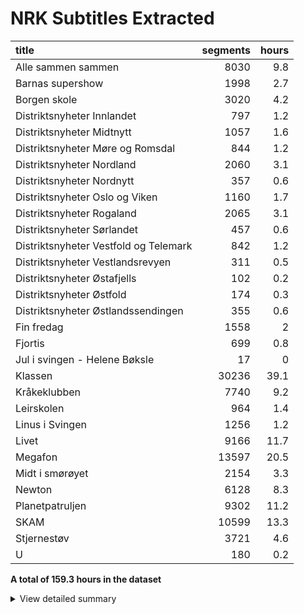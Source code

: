 # NRK Subtitles Extracted
| title                                 |   segments |   hours |
|:--------------------------------------|-----------:|--------:|
| Alle sammen sammen                    |       8030 |     9.8 |
| Barnas supershow                      |       1998 |     2.7 |
| Borgen skole                          |       3020 |     4.2 |
| Distriktsnyheter Innlandet            |        797 |     1.2 |
| Distriktsnyheter Midtnytt             |       1057 |     1.6 |
| Distriktsnyheter Møre og Romsdal      |        844 |     1.2 |
| Distriktsnyheter Nordland             |       2060 |     3.1 |
| Distriktsnyheter Nordnytt             |        357 |     0.6 |
| Distriktsnyheter Oslo og Viken        |       1160 |     1.7 |
| Distriktsnyheter Rogaland             |       2065 |     3.1 |
| Distriktsnyheter Sørlandet            |        457 |     0.6 |
| Distriktsnyheter Vestfold og Telemark |        842 |     1.2 |
| Distriktsnyheter Vestlandsrevyen      |        311 |     0.5 |
| Distriktsnyheter Østafjells           |        102 |     0.2 |
| Distriktsnyheter Østfold              |        174 |     0.3 |
| Distriktsnyheter Østlandssendingen    |        355 |     0.6 |
| Fin fredag                            |       1558 |     2   |
| Fjortis                               |        699 |     0.8 |
| Jul i svingen - Helene Bøksle         |         17 |     0   |
| Klassen                               |      30236 |    39.1 |
| Kråkeklubben                          |       7740 |     9.2 |
| Leirskolen                            |        964 |     1.4 |
| Linus i Svingen                       |       1256 |     1.2 |
| Livet                                 |       9166 |    11.7 |
| Megafon                               |      13597 |    20.5 |
| Midt i smørøyet                       |       2154 |     3.3 |
| Newton                                |       6128 |     8.3 |
| Planetpatruljen                       |       9302 |    11.2 |
| SKAM                                  |      10599 |    13.3 |
| Stjernestøv                           |       3721 |     4.6 |
| U                                     |        180 |     0.2 |


**A total of 159.3 hours in the dataset**<details><summary>View detailed summary</summary>
## Detailed View
| title                                 | program_id   | subtitle                                                 | category     |   segments |   hours |
|:--------------------------------------|:-------------|:---------------------------------------------------------|:-------------|-----------:|--------:|
| Alle sammen sammen                    | MSUB22000113 | 1. episode                                               | barn         |        321 |     0.4 |
| Alle sammen sammen                    | MSUB22000114 | 1. episode                                               | barn         |        365 |     0.4 |
| Alle sammen sammen                    | MSUB22000115 | 1. episode                                               | barn         |        268 |     0.4 |
| Alle sammen sammen                    | MSUB22000213 | 2. episode                                               | barn         |        309 |     0.4 |
| Alle sammen sammen                    | MSUB22000214 | 2. episode                                               | barn         |        289 |     0.3 |
| Alle sammen sammen                    | MSUB22000215 | 2. episode                                               | barn         |        275 |     0.4 |
| Alle sammen sammen                    | MSUB22000313 | 3. episode                                               | barn         |        283 |     0.3 |
| Alle sammen sammen                    | MSUB22000314 | 3. episode                                               | barn         |        358 |     0.4 |
| Alle sammen sammen                    | MSUB22000315 | 3. episode                                               | barn         |        225 |     0.3 |
| Alle sammen sammen                    | MSUB22000413 | 4. episode                                               | barn         |        323 |     0.4 |
| Alle sammen sammen                    | MSUB22000414 | 4. episode                                               | barn         |        332 |     0.4 |
| Alle sammen sammen                    | MSUB22000415 | 4. episode                                               | barn         |        259 |     0.4 |
| Alle sammen sammen                    | MSUB22000513 | 5. episode                                               | barn         |        307 |     0.4 |
| Alle sammen sammen                    | MSUB22000514 | 5. episode                                               | barn         |        345 |     0.4 |
| Alle sammen sammen                    | MSUB22000515 | 5. episode                                               | barn         |        217 |     0.3 |
| Alle sammen sammen                    | MSUB22000613 | 6. episode                                               | barn         |        285 |     0.4 |
| Alle sammen sammen                    | MSUB22000614 | 6. episode                                               | barn         |        336 |     0.4 |
| Alle sammen sammen                    | MSUB22000615 | 6. episode                                               | barn         |        301 |     0.4 |
| Alle sammen sammen                    | MSUB22000713 | 7. episode                                               | barn         |        283 |     0.3 |
| Alle sammen sammen                    | MSUB22000714 | 7. episode                                               | barn         |        348 |     0.4 |
| Alle sammen sammen                    | MSUB22000715 | 7. episode                                               | barn         |        177 |     0.2 |
| Alle sammen sammen                    | MSUB22000813 | 8. episode                                               | barn         |        328 |     0.4 |
| Alle sammen sammen                    | MSUB22000814 | 8. episode                                               | barn         |        362 |     0.4 |
| Alle sammen sammen                    | MSUB22000815 | 8. episode                                               | barn         |        266 |     0.4 |
| Alle sammen sammen                    | MSUB22000913 | 9. episode                                               | barn         |        308 |     0.4 |
| Alle sammen sammen                    | MSUB22000914 | 9. episode                                               | barn         |        333 |     0.4 |
| Alle sammen sammen                    | MSUB22000915 | 9. episode                                               | barn         |        227 |     0.3 |
| Barnas supershow                      | MSUS01004710 | 1. episode                                               | barn         |        154 |     0.2 |
| Barnas supershow                      | MSUS01004810 | 2. episode                                               | barn         |        237 |     0.3 |
| Barnas supershow                      | MSUS01005010 | 4. episode                                               | barn         |        218 |     0.3 |
| Barnas supershow                      | MSUS01005110 | 5. episode                                               | barn         |        184 |     0.3 |
| Barnas supershow                      | MSUS01005210 | 6. episode                                               | barn         |        247 |     0.3 |
| Barnas supershow                      | MSUS01005310 | 7. episode                                               | barn         |        201 |     0.3 |
| Barnas supershow                      | MSUS01005510 | 9. episode                                               | barn         |        216 |     0.3 |
| Barnas supershow                      | MSUS01005610 | 10. episode                                              | barn         |        235 |     0.3 |
| Barnas supershow                      | MSUS01100210 | 20. Barnas supershow- musikkvideo "Is til middag"        | barn         |         40 |     0   |
| Barnas supershow                      | MSUS01100310 | 25. Barnas supershow - musikkvideo "Storebror"           | barn         |         22 |     0   |
| Barnas supershow                      | MSUS01100910 | 21. Barnas supershow - musikkvideo "Slipp fisen fri"     | barn         |         16 |     0   |
| Barnas supershow                      | MSUS01101010 | 23. Barnas supershow - musikkvideo "Medaljer av snop"    | barn         |         28 |     0   |
| Barnas supershow                      | MSUS01104210 | 3. Barnas supershow - musikkvideo "Tissetrengt"          | barn         |         31 |     0   |
| Barnas supershow                      | MSUS01104810 | 17. Barnas supershow - musikkvideo "Oops! Åh! Sen igjen" | barn         |         51 |     0.1 |
| Barnas supershow                      | OBUS05500207 | 4. Barnas superjul- Musikkvideo- "Gavejaktnatt"          | barn         |         24 |     0   |
| Barnas supershow                      | OBUS05500607 | 8. Barnas superjul- Musikkvideo- "Den lure nissen"       | barn         |         15 |     0   |
| Barnas supershow                      | OBUS05501107 | 10. Barnas superjul- Musikkvideo- "Gamledagerjula"       | barn         |         32 |     0   |
| Barnas supershow                      | OBUS05501707 | 16. Barnas superjul- Musikkvideo- "Søndag på ski"        | barn         |         47 |     0   |
| Borgen skole                          | FBUA03002089 | 1. Borgen skole - klasse 7B og 4A                        | barn         |        237 |     0.3 |
| Borgen skole                          | FBUA03002189 | 2. Borgen skole - klasse 7B og 4A                        | barn         |        215 |     0.3 |
| Borgen skole                          | FBUA03002289 | 3. Borgen skole - klasse 7B og 4A                        | barn         |        218 |     0.3 |
| Borgen skole                          | FBUA03002389 | 4. Borgen skole - klasse 7B og 4A                        | barn         |        230 |     0.3 |
| Borgen skole                          | FBUA03002489 | 5. Borgen skole - klasse 7B og 4A                        | barn         |        221 |     0.3 |
| Borgen skole                          | FBUA03002589 | 6. Borgen skole - klasse 7B og 4A                        | barn         |        185 |     0.3 |
| Borgen skole                          | FBUA03002689 | 7. Borgen skole - klasse 7B og 4A                        | barn         |        192 |     0.3 |
| Borgen skole                          | FBUA03002789 | 8. Borgen skole - klasse 7B og 4A                        | barn         |        220 |     0.3 |
| Borgen skole                          | FBUA03002889 | 9. Borgen skole - klasse 7B og 4A                        | barn         |        219 |     0.3 |
| Borgen skole                          | FBUA03002989 | 10. Borgen skole - klasse 7B og 4A                       | barn         |        137 |     0.2 |
| Borgen skole                          | FBUA03010090 | 1. Borgen skole - klasse 8B og 5A                        | barn         |        120 |     0.2 |
| Borgen skole                          | FBUA03020090 | 2. Borgen skole - klasse 8B og 5A                        | barn         |        123 |     0.2 |
| Borgen skole                          | FBUA03030090 | 3. Borgen skole - klasse 8B og 5A                        | barn         |        120 |     0.2 |
| Borgen skole                          | FBUA03040090 | 4. Borgen skole - klasse 8B og 5A                        | barn         |         98 |     0.1 |
| Borgen skole                          | FBUA03050090 | 5. Borgen skole - klasse 8B og 5A                        | barn         |        101 |     0.1 |
| Borgen skole                          | FBUA03060090 | 6. Borgen skole - klasse 8B og 5A                        | barn         |        118 |     0.2 |
| Borgen skole                          | FBUA03070090 | 7. Borgen skole - klasse 8B og 5A                        | barn         |        136 |     0.2 |
| Borgen skole                          | FBUA03080090 | 8. Borgen skole - klasse 8B og 5A                        | barn         |        130 |     0.2 |
| Distriktsnyheter Innlandet            | DKIN98082322 | 23. august kl. 19.45                                     | nyheter      |        148 |     0.2 |
| Distriktsnyheter Innlandet            | DKIN98082422 | 24. august kl. 19.45                                     | nyheter      |        134 |     0.2 |
| Distriktsnyheter Innlandet            | DKIN98082522 | 25. august kl. 19.45                                     | nyheter      |        140 |     0.2 |
| Distriktsnyheter Innlandet            | DKIN98082622 | Fredag                                                   | nyheter      |         97 |     0.1 |
| Distriktsnyheter Innlandet            | DKIN98082922 | Mandag kl. 19.45                                         | nyheter      |        135 |     0.2 |
| Distriktsnyheter Innlandet            | DKIN98083022 | I går kl. 19.45                                          | nyheter      |        143 |     0.2 |
| Distriktsnyheter Midtnytt             | DKTL98081922 | 19. august                                               | nyheter      |        102 |     0.1 |
| Distriktsnyheter Midtnytt             | DKTL98082222 | 22. august kl. 19.45                                     | nyheter      |        146 |     0.2 |
| Distriktsnyheter Midtnytt             | DKTL98082322 | 23. august kl. 19.45                                     | nyheter      |        139 |     0.2 |
| Distriktsnyheter Midtnytt             | DKTL98082422 | 24. august kl. 19.45                                     | nyheter      |        131 |     0.2 |
| Distriktsnyheter Midtnytt             | DKTL98082522 | 25. august kl. 19.45                                     | nyheter      |        151 |     0.2 |
| Distriktsnyheter Midtnytt             | DKTL98082622 | Fredag                                                   | nyheter      |         89 |     0.1 |
| Distriktsnyheter Midtnytt             | DKTL98082922 | Mandag kl. 19.45                                         | nyheter      |        141 |     0.2 |
| Distriktsnyheter Midtnytt             | DKTL98083022 | I går kl. 19.45                                          | nyheter      |        158 |     0.2 |
| Distriktsnyheter Møre og Romsdal      | DKMR98082322 | 23. august kl. 19.45                                     | nyheter      |        155 |     0.2 |
| Distriktsnyheter Møre og Romsdal      | DKMR98082422 | 24. august kl. 19.45                                     | nyheter      |        131 |     0.2 |
| Distriktsnyheter Møre og Romsdal      | DKMR98082522 | 25. august kl. 19.45                                     | nyheter      |        153 |     0.2 |
| Distriktsnyheter Møre og Romsdal      | DKMR98082622 | Fredag                                                   | nyheter      |         96 |     0.1 |
| Distriktsnyheter Møre og Romsdal      | DKMR98082922 | Mandag kl. 19.45                                         | nyheter      |        160 |     0.2 |
| Distriktsnyheter Møre og Romsdal      | DKMR98083022 | I går kl. 19.45                                          | nyheter      |        149 |     0.2 |
| Distriktsnyheter Nordland             | DKNO98080922 | 9. august                                                | nyheter      |        130 |     0.2 |
| Distriktsnyheter Nordland             | DKNO98081022 | 10. august                                               | nyheter      |        146 |     0.2 |
| Distriktsnyheter Nordland             | DKNO98081122 | 11. august                                               | nyheter      |        159 |     0.2 |
| Distriktsnyheter Nordland             | DKNO98081222 | 12. august                                               | nyheter      |         76 |     0.1 |
| Distriktsnyheter Nordland             | DKNO98081522 | 15. august                                               | nyheter      |        134 |     0.2 |
| Distriktsnyheter Nordland             | DKNO98081622 | 16. august                                               | nyheter      |        139 |     0.2 |
| Distriktsnyheter Nordland             | DKNO98081722 | 17. august                                               | nyheter      |        154 |     0.2 |
| Distriktsnyheter Nordland             | DKNO98081822 | 18. august                                               | nyheter      |        146 |     0.2 |
| Distriktsnyheter Nordland             | DKNO98081922 | 19. august                                               | nyheter      |         87 |     0.1 |
| Distriktsnyheter Nordland             | DKNO98082222 | 22. august kl. 19.45                                     | nyheter      |        142 |     0.2 |
| Distriktsnyheter Nordland             | DKNO98082322 | 23. august kl. 19.45                                     | nyheter      |        128 |     0.2 |
| Distriktsnyheter Nordland             | DKNO98082422 | 24. august kl. 19.45                                     | nyheter      |        115 |     0.2 |
| Distriktsnyheter Nordland             | DKNO98082522 | 25. august kl. 19.45                                     | nyheter      |        141 |     0.2 |
| Distriktsnyheter Nordland             | DKNO98082622 | Fredag                                                   | nyheter      |         89 |     0.1 |
| Distriktsnyheter Nordland             | DKNO98082922 | Mandag kl. 19.45                                         | nyheter      |        159 |     0.2 |
| Distriktsnyheter Nordland             | DKNO98083022 | I går kl. 19.45                                          | nyheter      |        115 |     0.2 |
| Distriktsnyheter Nordnytt             | DKTR98082422 | 24. august kl. 19.45                                     | nyheter      |        131 |     0.2 |
| Distriktsnyheter Nordnytt             | DKTR98082622 | Fredag                                                   | nyheter      |         98 |     0.1 |
| Distriktsnyheter Nordnytt             | DKTR98082922 | Mandag kl. 19.45                                         | nyheter      |        128 |     0.2 |
| Distriktsnyheter Oslo og Viken        | DKOV98081722 | 17. august                                               | nyheter      |        144 |     0.2 |
| Distriktsnyheter Oslo og Viken        | DKOV98081922 | 19. august                                               | nyheter      |         82 |     0.1 |
| Distriktsnyheter Oslo og Viken        | DKOV98082222 | 22. august kl. 19.45                                     | nyheter      |        153 |     0.2 |
| Distriktsnyheter Oslo og Viken        | DKOV98082322 | 23. august kl. 19.45                                     | nyheter      |        138 |     0.2 |
| Distriktsnyheter Oslo og Viken        | DKOV98082422 | 24. august kl. 19.45                                     | nyheter      |        139 |     0.2 |
| Distriktsnyheter Oslo og Viken        | DKOV98082522 | 25. august kl. 19.45                                     | nyheter      |        144 |     0.2 |
| Distriktsnyheter Oslo og Viken        | DKOV98082622 | Fredag                                                   | nyheter      |         89 |     0.1 |
| Distriktsnyheter Oslo og Viken        | DKOV98082922 | Mandag kl. 19.45                                         | nyheter      |        128 |     0.2 |
| Distriktsnyheter Oslo og Viken        | DKOV98083022 | I går kl. 19.45                                          | nyheter      |        143 |     0.2 |
| Distriktsnyheter Rogaland             | DKRO98081022 | 10. august                                               | nyheter      |        138 |     0.2 |
| Distriktsnyheter Rogaland             | DKRO98081122 | 11. august                                               | nyheter      |        160 |     0.3 |
| Distriktsnyheter Rogaland             | DKRO98081222 | 12. august                                               | nyheter      |        101 |     0.1 |
| Distriktsnyheter Rogaland             | DKRO98081522 | 15. august                                               | nyheter      |        137 |     0.2 |
| Distriktsnyheter Rogaland             | DKRO98081622 | 16. august                                               | nyheter      |        156 |     0.2 |
| Distriktsnyheter Rogaland             | DKRO98081722 | 17. august                                               | nyheter      |        150 |     0.2 |
| Distriktsnyheter Rogaland             | DKRO98081822 | 18. august                                               | nyheter      |        145 |     0.2 |
| Distriktsnyheter Rogaland             | DKRO98081922 | 19. august                                               | nyheter      |         87 |     0.1 |
| Distriktsnyheter Rogaland             | DKRO98082222 | 22. august kl. 19.45                                     | nyheter      |        138 |     0.2 |
| Distriktsnyheter Rogaland             | DKRO98082322 | 23. august kl. 19.45                                     | nyheter      |        151 |     0.2 |
| Distriktsnyheter Rogaland             | DKRO98082422 | 24. august kl. 19.45                                     | nyheter      |        147 |     0.2 |
| Distriktsnyheter Rogaland             | DKRO98082522 | 25. august kl. 19.45                                     | nyheter      |        164 |     0.2 |
| Distriktsnyheter Rogaland             | DKRO98082622 | Fredag                                                   | nyheter      |        106 |     0.1 |
| Distriktsnyheter Rogaland             | DKRO98082922 | Mandag kl. 19.45                                         | nyheter      |        139 |     0.2 |
| Distriktsnyheter Rogaland             | DKRO98083022 | I går kl. 19.45                                          | nyheter      |        146 |     0.2 |
| Distriktsnyheter Sørlandet            | DKSL98082522 | 25. august kl. 19.45                                     | nyheter      |        161 |     0.2 |
| Distriktsnyheter Sørlandet            | DKSL98082922 | Mandag kl. 19.45                                         | nyheter      |        152 |     0.2 |
| Distriktsnyheter Sørlandet            | DKSL98083022 | I går kl. 19.45                                          | nyheter      |        144 |     0.2 |
| Distriktsnyheter Vestfold og Telemark | DKVT98082322 | 23. august kl. 19.45                                     | nyheter      |        158 |     0.2 |
| Distriktsnyheter Vestfold og Telemark | DKVT98082422 | 24. august kl. 19.45                                     | nyheter      |        136 |     0.2 |
| Distriktsnyheter Vestfold og Telemark | DKVT98082522 | 25. august kl. 19.45                                     | nyheter      |        133 |     0.2 |
| Distriktsnyheter Vestfold og Telemark | DKVT98082622 | Fredag                                                   | nyheter      |        103 |     0.1 |
| Distriktsnyheter Vestfold og Telemark | DKVT98082922 | Mandag kl. 19.45                                         | nyheter      |        161 |     0.2 |
| Distriktsnyheter Vestfold og Telemark | DKVT98083022 | I går kl. 19.45                                          | nyheter      |        151 |     0.2 |
| Distriktsnyheter Vestlandsrevyen      | DKHO98082922 | Mandag kl. 19.45                                         | nyheter      |        148 |     0.2 |
| Distriktsnyheter Vestlandsrevyen      | DKHO98083022 | I går kl. 19.45                                          | nyheter      |        163 |     0.2 |
| Distriktsnyheter Østafjells           | DKTE99122019 | 20. desember 2019                                        | nyheter      |        102 |     0.2 |
| Distriktsnyheter Østfold              | DKOS99121919 | 19. desember 2019 kl. 18.50                              | nyheter      |         82 |     0.1 |
| Distriktsnyheter Østfold              | DKOS99122019 | 20. desember 2019                                        | nyheter      |         92 |     0.1 |
| Distriktsnyheter Østlandssendingen    | DKOA99121619 | 16. desember 2019 kl. 18.50                              | nyheter      |         87 |     0.1 |
| Distriktsnyheter Østlandssendingen    | DKOA99121819 | 18. desember 2019 kl. 18.50                              | nyheter      |         94 |     0.1 |
| Distriktsnyheter Østlandssendingen    | DKOA99121919 | 19. desember 2019 kl. 18.50                              | nyheter      |         85 |     0.1 |
| Distriktsnyheter Østlandssendingen    | DKOA99122019 | 20. desember 2019                                        | nyheter      |         89 |     0.1 |
| Fin fredag                            | MSUB20000613 | 12. april 2013                                           | barn         |          3 |     0   |
| Fin fredag                            | MSUB20000713 | 19. april 2013                                           | barn         |        351 |     0.4 |
| Fin fredag                            | MSUB20000813 | 26. april 2013                                           | barn         |        320 |     0.4 |
| Fin fredag                            | MSUB20000913 | 3. mai 2013                                              | barn         |        280 |     0.4 |
| Fin fredag                            | MSUB20001013 | 10. mai 2013                                             | barn         |          1 |     0   |
| Fin fredag                            | MSUB20001113 | 6. september 2013                                        | barn         |        300 |     0.4 |
| Fin fredag                            | MSUB20001213 | 13. september 2013                                       | barn         |        303 |     0.4 |
| Fjortis                               | FBUB04000100 | 1. Pikenes Mons                                          | drama-serier |        157 |     0.2 |
| Fjortis                               | FBUB04000200 | 2. Blind date                                            | drama-serier |        138 |     0.1 |
| Fjortis                               | FBUB04000300 | 3. Siste dans                                            | drama-serier |        146 |     0.2 |
| Fjortis                               | FBUB04000500 | 5. Copenhagen                                            | drama-serier |        109 |     0.1 |
| Fjortis                               | FBUB04000600 | 6. Tango jalousie                                        | drama-serier |        149 |     0.2 |
| Jul i svingen - Helene Bøksle         | MKTV13100320 |                                                          | kultur       |         17 |     0   |
| Klassen                               | MSUE10005020 | 19. Julefesten                                           | barn         |        141 |     0.2 |
| Klassen                               | MSUE10006120 | 64. Klassen leirskolen: Velkommen                        | barn         |         96 |     0.1 |
| Klassen                               | MSUE10006220 | 65. Klassen leirskolen: Rebus                            | barn         |        136 |     0.2 |
| Klassen                               | MSUE10006320 | 66. Klassen leirskolen: Spøkelseshistorier               | barn         |        100 |     0.1 |
| Klassen                               | MSUE10006420 | 67. Klassen leirskolen: Baren                            | barn         |        112 |     0.1 |
| Klassen                               | MSUE10006520 | 68. Klassen leirskolen: Kjærlighetstreet                 | barn         |        122 |     0.2 |
| Klassen                               | MSUE10006620 | 69. Klassen leirskolen: Pranks                           | barn         |        106 |     0.1 |
| Klassen                               | MSUE10006720 | 70. Klassen leirskolen: Kysset                           | barn         |        132 |     0.2 |
| Klassen                               | MSUE10006820 | 71. Klassen leirskolen: Pappa                            | barn         |        125 |     0.2 |
| Klassen                               | MSUE10006920 | 72. Klassen leirskolen: Tivoli                           | barn         |        143 |     0.2 |
| Klassen                               | MSUE10007020 | 73. Klassen leirskolen: Klassen min                      | barn         |        170 |     0.2 |
| Klassen                               | MSUE11000120 | 1. Første Prankdag                                       | barn         |        130 |     0.2 |
| Klassen                               | MSUE11000220 | 2. Klassens Konge                                        | barn         |        111 |     0.1 |
| Klassen                               | MSUE11000320 | 3. Alvorlig syk                                          | barn         |        125 |     0.2 |
| Klassen                               | MSUE11000420 | 4. Klassebandet, del 1                                   | barn         |        143 |     0.2 |
| Klassen                               | MSUE11000520 | 5. Hykler                                                | barn         |        105 |     0.2 |
| Klassen                               | MSUE11000620 | 6. Hemmelig forelskelse                                  | barn         |        116 |     0.2 |
| Klassen                               | MSUE11000720 | 7. Dum i hodet?                                          | barn         |        113 |     0.1 |
| Klassen                               | MSUE11000820 | 8. Så pinlig!                                            | barn         |        100 |     0.1 |
| Klassen                               | MSUE11000920 | 9. Mobbet                                                | barn         |         96 |     0.1 |
| Klassen                               | MSUE11001020 | 10. En farlig lek                                        | barn         |        125 |     0.2 |
| Klassen                               | MSUE11001120 | 11. En desperat spøk                                     | barn         |         97 |     0.1 |
| Klassen                               | MSUE11001220 | 12. Klassebandet del 2                                   | barn         |        125 |     0.2 |
| Klassen                               | MSUE11001320 | 13. Matheas Hevn                                         | barn         |        116 |     0.1 |
| Klassen                               | MSUE11001420 | 14. Nystekt kjærlighet                                   | barn         |         90 |     0.1 |
| Klassen                               | MSUE11001520 | 15. En Hemmelig Klan, del 1                              | barn         |         89 |     0.1 |
| Klassen                               | MSUE11001620 | 16. En Hemmelig Klan, del 2                              | barn         |         98 |     0.1 |
| Klassen                               | MSUE11001720 | 17. En i gjengen                                         | barn         |        101 |     0.1 |
| Klassen                               | MSUE11001820 | 18. Sceneskrekk                                          | barn         |        121 |     0.2 |
| Klassen                               | MSUE11001920 | 19. Sjalusi                                              | barn         |         80 |     0.1 |
| Klassen                               | MSUE11002020 | 20. Hva hvis de ler?                                     | barn         |        107 |     0.1 |
| Klassen                               | MSUE11002120 | 21. Ryktet                                               | barn         |         75 |     0.1 |
| Klassen                               | MSUE11002220 | 22. Langeren                                             | barn         |        139 |     0.2 |
| Klassen                               | MSUE11002320 | 23. Kysset                                               | barn         |        122 |     0.2 |
| Klassen                               | MSUE11002420 | 24. Miljøkampen                                          | barn         |         86 |     0.1 |
| Klassen                               | MSUE11002520 | 25. Så utrolig barnslig                                  | barn         |         94 |     0.1 |
| Klassen                               | MSUE11002620 | 26. Festen                                               | barn         |        123 |     0.2 |
| Klassen                               | MSUE11002720 | 27. Utfordringen                                         | barn         |         93 |     0.1 |
| Klassen                               | MSUE11002820 | 28. Crush på meg?                                        | barn         |        126 |     0.2 |
| Klassen                               | MSUE11002920 | 30. Søskenkjærlighet                                     | barn         |        110 |     0.1 |
| Klassen                               | MSUE11003020 | 31. Forelska?                                            | barn         |         98 |     0.1 |
| Klassen                               | MSUE11003120 | 32. Drittunger                                           | barn         |         84 |     0.1 |
| Klassen                               | MSUE11003220 | 33. Dumper du meg?                                       | barn         |        136 |     0.2 |
| Klassen                               | MSUE11003320 | 34. Et morsomt bilde                                     | barn         |         81 |     0.1 |
| Klassen                               | MSUE11003420 | 35. Er dere sammen?                                      | barn         |         96 |     0.1 |
| Klassen                               | MSUE11003520 | 39. Grøtkongen                                           | barn         |         86 |     0.1 |
| Klassen                               | MSUE11003620 | 40. Joakims Valg, del 1                                  | barn         |        128 |     0.2 |
| Klassen                               | MSUE11003720 | 41. Joakims Valg, del 2                                  | barn         |        105 |     0.1 |
| Klassen                               | MSUE11003820 | 43. Tyven                                                | barn         |        136 |     0.2 |
| Klassen                               | MSUE11003920 | 44. Aldri vært forelsket                                 | barn         |        112 |     0.1 |
| Klassen                               | MSUE11004020 | 45. Verdens verste bursdag                               | barn         |         96 |     0.1 |
| Klassen                               | MSUE11004120 | 46. For et drama, del 1                                  | barn         |         95 |     0.1 |
| Klassen                               | MSUE11004220 | 47. Gitaren                                              | barn         |        139 |     0.2 |
| Klassen                               | MSUE11004320 | 48. Slutt å sjefe                                        | barn         |        104 |     0.1 |
| Klassen                               | MSUE11004420 | 49. Kjæreste eller venn                                  | barn         |        102 |     0.1 |
| Klassen                               | MSUE11004520 | 42. Puppegal                                             | barn         |        113 |     0.1 |
| Klassen                               | MSUE11004620 | 50. Feteste pranken ever                                 | barn         |        111 |     0.1 |
| Klassen                               | MSUE11004720 | 51. Pride                                                | barn         |         96 |     0.1 |
| Klassen                               | MSUE11004820 | 52. For et drama, del 2                                  | barn         |        142 |     0.2 |
| Klassen                               | MSUE11004920 | 53. Bloggeren                                            | barn         |        135 |     0.2 |
| Klassen                               | MSUE11005020 | 54. Desperat                                             | barn         |        129 |     0.2 |
| Klassen                               | MSUE11005120 | 55. Solveig og Levi, del 1                               | barn         |        119 |     0.1 |
| Klassen                               | MSUE11005220 | 56. Solveig og Levi, del 2                               | barn         |        108 |     0.1 |
| Klassen                               | MSUE13000118 | 1. Ny i klassen                                          | barn         |         81 |     0.1 |
| Klassen                               | MSUE13000121 | 1. Levis liste del 1                                     | barn         |        137 |     0.2 |
| Klassen                               | MSUE13000218 | 2. Gruppebildet                                          | barn         |        101 |     0.1 |
| Klassen                               | MSUE13000221 | 2. Levis liste del 2                                     | barn         |        143 |     0.2 |
| Klassen                               | MSUE13000318 | 3. Late Mathias                                          | barn         |        125 |     0.2 |
| Klassen                               | MSUE13000321 | 3. Den kjekke vikaren                                    | barn         |        128 |     0.2 |
| Klassen                               | MSUE13000418 | 4. Eldre kjæreste                                        | barn         |         90 |     0.1 |
| Klassen                               | MSUE13000421 | 5. Har Jørgen X-faktor?                                  | barn         |        154 |     0.2 |
| Klassen                               | MSUE13000518 | 6. Adrians date                                          | barn         |        136 |     0.2 |
| Klassen                               | MSUE13000521 | 6. Influenseren                                          | barn         |        141 |     0.2 |
| Klassen                               | MSUE13000618 | 7. Ikke klå                                              | barn         |         91 |     0.1 |
| Klassen                               | MSUE13000621 | 7. Hatet av alle                                         | barn         |        104 |     0.1 |
| Klassen                               | MSUE13000718 | 5. Noe på g                                              | barn         |        132 |     0.2 |
| Klassen                               | MSUE13000721 | 8. Å være sist                                           | barn         |        126 |     0.2 |
| Klassen                               | MSUE13000818 | 8. Utviklingssamtalen                                    | barn         |         99 |     0.1 |
| Klassen                               | MSUE13000821 | 9. Rivalene                                              | barn         |        158 |     0.2 |
| Klassen                               | MSUE13000918 | 9. Kjærestetyven del 1                                   | barn         |         95 |     0.1 |
| Klassen                               | MSUE13000921 | 10. Hettegenseren del 1                                  | barn         |        143 |     0.2 |
| Klassen                               | MSUE13001018 | 10. Kjærestetyven del 2                                  | barn         |        103 |     0.1 |
| Klassen                               | MSUE13001021 | 11. Hettegenseren del 2                                  | barn         |         79 |     0.1 |
| Klassen                               | MSUE13001118 | 11. Hermans hemmelighet                                  | barn         |         96 |     0.1 |
| Klassen                               | MSUE13001121 | 12. Gi og ta                                             | barn         |         89 |     0.1 |
| Klassen                               | MSUE13001218 | 12. Ikke til salgs                                       | barn         |        103 |     0.1 |
| Klassen                               | MSUE13001221 | 13. Vikaren del 1                                        | barn         |        141 |     0.2 |
| Klassen                               | MSUE13001318 | 13. Det første kysset                                    | barn         |        121 |     0.2 |
| Klassen                               | MSUE13001321 | 14. Trene?                                               | barn         |        133 |     0.2 |
| Klassen                               | MSUE13001418 | 14. Løgnen                                               | barn         |        115 |     0.2 |
| Klassen                               | MSUE13001421 | 15. Vikaren del 2                                        | barn         |        108 |     0.1 |
| Klassen                               | MSUE13001518 | 15. Hermegåsa                                            | barn         |        112 |     0.1 |
| Klassen                               | MSUE13001521 | 16. Hvordan er man venninner                             | barn         |        118 |     0.1 |
| Klassen                               | MSUE13001618 | 16. Klassekassen                                         | barn         |         78 |     0.1 |
| Klassen                               | MSUE13001621 | 17. Sabotøren del 1                                      | barn         |        134 |     0.2 |
| Klassen                               | MSUE13001718 | 17. Nytt kjærestepar                                     | barn         |         95 |     0.1 |
| Klassen                               | MSUE13001721 | 18. Sabotøren del 2                                      | barn         |        139 |     0.2 |
| Klassen                               | MSUE13001818 | 18. Please, Hermann                                      | barn         |        103 |     0.1 |
| Klassen                               | MSUE13001821 | 19. Headsettet                                           | barn         |        110 |     0.1 |
| Klassen                               | MSUE13001918 | 19. Guttetesten                                          | barn         |        129 |     0.2 |
| Klassen                               | MSUE13001921 | 20. Bare en venn?                                        | barn         |        110 |     0.1 |
| Klassen                               | MSUE13002018 | 20. Kakekrigen                                           | barn         |        104 |     0.1 |
| Klassen                               | MSUE13002021 | 21. Presset                                              | barn         |        117 |     0.1 |
| Klassen                               | MSUE13002118 | 21. Sannheten om Amalie                                  | barn         |         78 |     0.1 |
| Klassen                               | MSUE13002121 | 22. Bibliotekaren                                        | barn         |         91 |     0.1 |
| Klassen                               | MSUE13002218 | 22. Løftebrudd                                           | barn         |        100 |     0.1 |
| Klassen                               | MSUE13002221 | 23. Forelsket i min beste venninne                       | barn         |        118 |     0.1 |
| Klassen                               | MSUE13002318 | 23. Den første mensen                                    | barn         |         95 |     0.1 |
| Klassen                               | MSUE13002321 | 24. Lyve om venninner                                    | barn         |        104 |     0.1 |
| Klassen                               | MSUE13002418 | 24. Mobiltyven del 1                                     | barn         |        134 |     0.2 |
| Klassen                               | MSUE13002421 | 25. Klikker totalt!                                      | barn         |        107 |     0.1 |
| Klassen                               | MSUE13002518 | 25. Mobiltyven del 2                                     | barn         |        102 |     0.1 |
| Klassen                               | MSUE13002521 | 26. Men Oskar!                                           | barn         |        112 |     0.1 |
| Klassen                               | MSUE13002618 | 26. Nørden og bitchen                                    | barn         |        117 |     0.2 |
| Klassen                               | MSUE13002621 | 27. Joakim går rett på!                                  | barn         |         87 |     0.1 |
| Klassen                               | MSUE13002718 | 27. Klassens dronning                                    | barn         |        100 |     0.1 |
| Klassen                               | MSUE13002721 | 28. En kjip venn                                         | barn         |        106 |     0.1 |
| Klassen                               | MSUE13002818 | 28. Månedsdagen                                          | barn         |        112 |     0.1 |
| Klassen                               | MSUE13002821 | 29. Modelldrømmen del 1                                  | barn         |        135 |     0.2 |
| Klassen                               | MSUE13002918 | 29. Fotballspilleren                                     | barn         |        125 |     0.2 |
| Klassen                               | MSUE13002921 | 30. Modelldrømmen del 2                                  | barn         |         96 |     0.1 |
| Klassen                               | MSUE13003018 | 30. Innsamlingsaksjonen                                  | barn         |         95 |     0.1 |
| Klassen                               | MSUE13003021 | 31. Katinka ro ned!                                      | barn         |        106 |     0.1 |
| Klassen                               | MSUE13003118 | 31. Har du tissa på deg                                  | barn         |         94 |     0.1 |
| Klassen                               | MSUE13003121 | 32. Klassens mest perfekte                               | barn         |        107 |     0.1 |
| Klassen                               | MSUE13003218 | 32. Fie trenger trøst                                    | barn         |         94 |     0.1 |
| Klassen                               | MSUE13003221 | 33. Diabetes                                             | barn         |        107 |     0.1 |
| Klassen                               | MSUE13003318 | 33. Lilys frykt                                          | barn         |        104 |     0.1 |
| Klassen                               | MSUE13003321 | 34. Ola svikter Ava                                      | barn         |        161 |     0.2 |
| Klassen                               | MSUE13003418 | 34. Joffes crush                                         | barn         |        111 |     0.1 |
| Klassen                               | MSUE13003518 | 35. Stjernedrømmen                                       | barn         |        106 |     0.1 |
| Klassen                               | MSUE13003618 | 36. De tre kjekkeste                                     | barn         |        130 |     0.2 |
| Klassen                               | MSUE13003718 | 37. Har hun anoreksi                                     | barn         |        125 |     0.2 |
| Klassen                               | MSUE13003818 | 38. Superkvisa                                           | barn         |        108 |     0.1 |
| Klassen                               | MSUE13003918 | 39. Flau over mamma                                      | barn         |         97 |     0.1 |
| Klassen                               | MSUE13004018 | 40. Ingrid skulker                                       | barn         |         89 |     0.1 |
| Klassen                               | MSUE13004118 | 41. Only girl in the world                               | barn         |        102 |     0.1 |
| Klassen                               | MSUE13004218 | 42. Ryktet                                               | barn         |        140 |     0.2 |
| Klassen                               | MSUE13004318 | 43. Guttevenner                                          | barn         |         98 |     0.1 |
| Klassen                               | MSUE13004418 | 44. Tyveriet del 1                                       | barn         |         81 |     0.1 |
| Klassen                               | MSUE13004518 | 45. Tyveriet del 2                                       | barn         |        115 |     0.1 |
| Klassen                               | MSUE13004521 | 4. God Id Rakel!                                         | barn         |         98 |     0.1 |
| Klassen                               | MSUE13004618 | 46. Pinlige bilder                                       | barn         |        121 |     0.2 |
| Klassen                               | MSUE13004718 | 47. Ro deg ned, Noah                                     | barn         |        108 |     0.1 |
| Klassen                               | MSUE13004818 | 48. Smugbildet                                           | barn         |         96 |     0.1 |
| Klassen                               | MSUE13004918 | 49. Sammen eller ikke del 1                              | barn         |        120 |     0.2 |
| Klassen                               | MSUE13005018 | 50. Sammen eller ikke del 2                              | barn         |        120 |     0.2 |
| Klassen                               | MSUE13005118 | 51. Sportsnørder                                         | barn         |        128 |     0.2 |
| Klassen                               | MSUE13005218 | 52. Klassefesten                                         | barn         |         85 |     0.1 |
| Klassen                               | MSUE16000119 | 1. Nødt eller sannhet del 1                              | barn         |        121 |     0.2 |
| Klassen                               | MSUE16000219 | 2. Nødt eller sannhet del 2                              | barn         |        100 |     0.1 |
| Klassen                               | MSUE16000319 | 3. Gamle venner                                          | barn         |        120 |     0.2 |
| Klassen                               | MSUE16000419 | 4. Rødvin                                                | barn         |        111 |     0.1 |
| Klassen                               | MSUE16000519 | 5. Stjerne på Youtube                                    | barn         |        132 |     0.2 |
| Klassen                               | MSUE16000619 | 6. Hestejenter                                           | barn         |        104 |     0.1 |
| Klassen                               | MSUE16000719 | 7. Vinne for enhver pris                                 | barn         |        142 |     0.2 |
| Klassen                               | MSUE16000819 | 8. Romeo og julie                                        | barn         |        109 |     0.1 |
| Klassen                               | MSUE16000919 | 9. Lilys dagbok                                          | barn         |        100 |     0.1 |
| Klassen                               | MSUE16001019 | 10. En ekte venn                                         | barn         |        119 |     0.2 |
| Klassen                               | MSUE16001119 | 11. Skilsmissen                                          | barn         |        119 |     0.2 |
| Klassen                               | MSUE16001219 | 12. Sex og samliv                                        | barn         |        148 |     0.2 |
| Klassen                               | MSUE16001319 | 13. Noahs arbeidsuke                                     | barn         |        133 |     0.2 |
| Klassen                               | MSUE16001419 | 14. Joffe og Madelen del 1                               | barn         |        110 |     0.1 |
| Klassen                               | MSUE16001519 | 15. Joffe og Madelen del 2                               | barn         |        103 |     0.1 |
| Klassen                               | MSUE16001619 | 16. Jenter på fotballaget                                | barn         |        114 |     0.2 |
| Klassen                               | MSUE16001719 | 17. Guttegarderoben                                      | barn         |         96 |     0.1 |
| Klassen                               | MSUE16001819 | 18. Adas kjæreste                                        | barn         |        124 |     0.2 |
| Klassen                               | MSUE16001919 | 19. Venneløse Lily                                       | barn         |        158 |     0.2 |
| Klassen                               | MSUE16002019 | 20. Kysse med regulering                                 | barn         |        104 |     0.1 |
| Klassen                               | MSUE16002119 | 21. Rømme hjemmefra                                      | barn         |         89 |     0.1 |
| Klassen                               | MSUE16002219 | 22. Hva skjer nå?                                        | barn         |        145 |     0.2 |
| Klassen                               | MSUE16002319 | 23. Ingrid er forelsket                                  | barn         |        127 |     0.2 |
| Klassen                               | MSUE16002419 | 24. Jakten på likes                                      | barn         |        121 |     0.2 |
| Klassen                               | MSUE16002519 | 25. Fotballtrøbbel                                       | barn         |        107 |     0.1 |
| Klassen                               | MSUE16002619 | 26. Bestevenner?                                         | barn         |        121 |     0.2 |
| Klassen                               | MSUE16002719 | 27. Rivalene                                             | barn         |        133 |     0.2 |
| Klassen                               | MSUE16002819 | 28. Amalies nye bestis                                   | barn         |        122 |     0.2 |
| Klassen                               | MSUE16002919 | 29. Herman flytter                                       | barn         |         96 |     0.1 |
| Klassen                               | MSUE16003019 | 30. Smykketyven                                          | barn         |         96 |     0.1 |
| Klassen                               | MSUE16003119 | 31. Venneløse Edvard                                     | barn         |         92 |     0.1 |
| Klassen                               | MSUE16003219 | 32. Prompen                                              | barn         |        121 |     0.2 |
| Klassen                               | MSUE16003319 | 33. Juksemaker                                           | barn         |         91 |     0.1 |
| Klassen                               | MSUE16003419 | 34. Fisken i veska                                       | barn         |        122 |     0.2 |
| Klassen                               | MSUE16003519 | 35. Er vi på samme lag del 1                             | barn         |        120 |     0.2 |
| Klassen                               | MSUE16003619 | 36. Pinlige interesser                                   | barn         |        120 |     0.2 |
| Klassen                               | MSUE16003719 | 37. Skulkekongen                                         | barn         |        129 |     0.2 |
| Klassen                               | MSUE16003819 | 38. Nakenbilder del 1                                    | barn         |        113 |     0.1 |
| Klassen                               | MSUE16003919 | 39. Nakenbilder del 2                                    | barn         |        100 |     0.1 |
| Klassen                               | MSUE16004019 | 40. Er vi på samme lag del 2                             | barn         |        158 |     0.2 |
| Klassen                               | MSUE16004119 | 41. Aldri mer usynlig                                    | barn         |         84 |     0.1 |
| Klassen                               | MSUE16004219 | 42. Hjertet på jentedoen                                 | barn         |        131 |     0.2 |
| Klassen                               | MSUE16004319 | 43. La meg være del 1                                    | barn         |         87 |     0.1 |
| Klassen                               | MSUE16004419 | 44. La meg være del 2                                    | barn         |         71 |     0.1 |
| Klassen                               | MSUE16004519 | 45. Hvem stinker                                         | barn         |         91 |     0.1 |
| Klassen                               | MSUE16004619 | 46. Som en skrekkfilm                                    | barn         |         96 |     0.1 |
| Klassen                               | MSUE16004719 | 47. Dramafri sone                                        | barn         |        133 |     0.2 |
| Klassen                               | MSUE16004819 | 48. Kampen om makta                                      | barn         |        123 |     0.2 |
| Klassen                               | MSUE16004919 | 49. Den nye gamle flammen                                | barn         |        119 |     0.2 |
| Klassen                               | MSUE16005019 | 50. Gutter er noe dritt                                  | barn         |        111 |     0.1 |
| Klassen                               | MSUE16005119 | 51. Kjærlighet i luften                                  | barn         |         94 |     0.1 |
| Klassen                               | MSUE16005219 | 52. Avslutning                                           | barn         |        116 |     0.1 |
| Klassen                               | MSUE16008120 | 26. Hvem har rett (Temadagene, spesial)                  | barn         |        111 |     0.1 |
| Klassen                               | MSUE16008220 | 27. Optimisten (Temadagene, spesial)                     | barn         |        123 |     0.2 |
| Klassen                               | MSUE17006121 | 29. Hemmelig nissevenn                                   | barn         |        121 |     0.2 |
| Klassen                               | MSUE17006221 | 36. Bromance (Temadagene,spesial)                        | barn         |        138 |     0.2 |
| Klassen                               | MSUE17006321 | 37. Si ifra! (Temadagene, spesial)                       | barn         |        118 |     0.1 |
| Klassen                               | MSUE17006421 | 38. Ikke invitert (Temadagene, spesial)                  | barn         |        118 |     0.2 |
| Klassen                               | MSUE18000119 | 1. Drama første skoledag del 1                           | barn         |        112 |     0.1 |
| Klassen                               | MSUE18000219 | 2. Drama første skoledag del 2                           | barn         |        110 |     0.2 |
| Klassen                               | MSUE18000319 | 3. Ostepop og game night                                 | barn         |        145 |     0.2 |
| Klassen                               | MSUE18000419 | 4. Et idiotisk veddemål                                  | barn         |        106 |     0.1 |
| Klassen                               | MSUE18000519 | 5. Se meg                                                | barn         |        120 |     0.2 |
| Klassen                               | MSUE18000619 | 6. Klimaløgnen                                           | barn         |        103 |     0.1 |
| Klassen                               | MSUE18000719 | 7. En utspekulert plan                                   | barn         |        133 |     0.2 |
| Klassen                               | MSUE18000819 | 8. Noahs valg                                            | barn         |        117 |     0.2 |
| Klassen                               | MSUE18000919 | 9. Escaperoom                                            | barn         |        150 |     0.2 |
| Klassen                               | MSUE18001019 | 10. Den forbannede maske                                 | barn         |         93 |     0.1 |
| Klassen                               | MSUE18001119 | 11. Svettebåndet                                         | barn         |         87 |     0.1 |
| Klassen                               | MSUE18001219 | 12. Peanøttgryta                                         | barn         |         96 |     0.1 |
| Klassen                               | MSUE18001319 | 13. Lille Joffe                                          | barn         |        112 |     0.1 |
| Klassen                               | MSUE18001419 | 14. Instachallenge                                       | barn         |        154 |     0.2 |
| Klassen                               | MSUE18001519 | 15. Tøff kjærlighet                                      | barn         |        121 |     0.2 |
| Klassen                               | MSUE18001619 | 16. Bursdagstyven                                        | barn         |         97 |     0.1 |
| Klassen                               | MSUE18001719 | 17. Drama hjemme                                         | barn         |        106 |     0.1 |
| Klassen                               | MSUE18001819 | 18. Herman Dahl tar over                                 | barn         |        140 |     0.2 |
| Klassen                               | MSUE18001919 | 20. Joffe ler sist                                       | barn         |        141 |     0.2 |
| Klassen                               | MSUE18002019 | 21. Bestevennen del 1                                    | barn         |        123 |     0.2 |
| Klassen                               | MSUE18002119 | 22. Bestevennen del 2                                    | barn         |         74 |     0.1 |
| Klassen                               | MSUE18002219 | 23. Bestevennen del 3                                    | barn         |        123 |     0.2 |
| Klassen                               | MSUE18002319 | 24. Klassens sterkeste                                   | barn         |        147 |     0.2 |
| Klassen                               | MSUE18002419 | 25. Arvesmykket (Temadagene, spesial)                    | barn         |        117 |     0.1 |
| Klassen                               | MSUE18002519 | 28. Ida er en dårlig taper                               | barn         |        126 |     0.2 |
| Klassen                               | MSUE18002619 | 29. Den eneste single                                    | barn         |         90 |     0.1 |
| Klassen                               | MSUE18002719 | 30. Hemmeligheten, del 1                                 | barn         |         90 |     0.1 |
| Klassen                               | MSUE18002819 | 31. Hemmeligheten, del 2                                 | barn         |         75 |     0.1 |
| Klassen                               | MSUE18002919 | 32. Loverboy                                             | barn         |        121 |     0.2 |
| Klassen                               | MSUE18003019 | 33. Det første kysset                                    | barn         |        110 |     0.1 |
| Klassen                               | MSUE18003119 | 34. Crush på en kjendis                                  | barn         |        105 |     0.1 |
| Klassen                               | MSUE18003219 | 35. Farlig sladder                                       | barn         |         95 |     0.1 |
| Klassen                               | MSUE18003319 | 36. Venner eller views?                                  | barn         |        106 |     0.1 |
| Klassen                               | MSUE18003419 | 37. Overraskelsen                                        | barn         |        124 |     0.2 |
| Klassen                               | MSUE18003519 | 38. Damekoden                                            | barn         |        154 |     0.2 |
| Klassen                               | MSUE18003619 | 39. Ydmyket, del 1                                       | barn         |         98 |     0.1 |
| Klassen                               | MSUE18003719 | 40. Ydmyket, del 2                                       | barn         |        116 |     0.2 |
| Klassen                               | MSUE18003819 | 41. Dødslisten, del 1                                    | barn         |        103 |     0.1 |
| Klassen                               | MSUE18003919 | 42. Dødslisten, del 2                                    | barn         |        101 |     0.1 |
| Klassen                               | MSUE18004019 | 43. Desperat etter venner                                | barn         |        128 |     0.2 |
| Klassen                               | MSUE18004119 | 44. Forbudt kjærlighet                                   | barn         |        132 |     0.2 |
| Klassen                               | MSUE18004219 | 45. Alarmen går                                          | barn         |        133 |     0.2 |
| Klassen                               | MSUE18004319 | 46. Tre på date, del 1                                   | barn         |        109 |     0.1 |
| Klassen                               | MSUE18004419 | 47. Tre på date, del 2                                   | barn         |         94 |     0.1 |
| Klassen                               | MSUE18004519 | 48. Hvem er stalkeren? del 1                             | barn         |        133 |     0.2 |
| Klassen                               | MSUE18004619 | 49. For nære                                             | barn         |         91 |     0.1 |
| Klassen                               | MSUE18004719 | 50. Tampongkrøll                                         | barn         |         78 |     0.1 |
| Klassen                               | MSUE18004819 | 51. Hvem er stalkeren? del 2                             | barn         |        111 |     0.1 |
| Klassen                               | MSUE18004919 | 52. To kjærester                                         | barn         |        103 |     0.1 |
| Klassen                               | MSUE18005019 | 53. Klemt i midten                                       | barn         |        116 |     0.2 |
| Klassen                               | MSUE18005119 | 54. Sammen                                               | barn         |         96 |     0.1 |
| Klassen                               | MSUE18005219 | 55. Mammagutt                                            | barn         |         87 |     0.1 |
| Klassen                               | MSUE18005319 | 56. Instatyveriet                                        | barn         |        148 |     0.2 |
| Klassen                               | MSUE18005419 | 57. Hemmelig crush, del 1                                | barn         |        113 |     0.1 |
| Klassen                               | MSUE18005519 | 58. Hemmelig crush, del 2                                | barn         |        110 |     0.1 |
| Klassen                               | MSUE18005619 | 59. Helt perfekt                                         | barn         |        133 |     0.2 |
| Klassen                               | MSUE18005719 | 60. Fest i fare                                          | barn         |        132 |     0.2 |
| Klassen                               | MSUE18005819 | 61. Dronningens flukt                                    | barn         |        127 |     0.2 |
| Klassen                               | MSUE18005919 | 62. Drømmejobben                                         | barn         |        150 |     0.2 |
| Klassen                               | MSUE18006019 | 63. Krise siste skoledag                                 | barn         |        120 |     0.2 |
| Kråkeklubben                          | DNPR63700114 | 1. Finn dyret                                            | barn         |        273 |     0.3 |
| Kråkeklubben                          | DNPR63700115 | 1. Promp                                                 | barn         |        174 |     0.2 |
| Kråkeklubben                          | DNPR63700214 | 2. Lam                                                   | barn         |        251 |     0.3 |
| Kråkeklubben                          | DNPR63700215 | 2. Natursti                                              | barn         |        162 |     0.2 |
| Kråkeklubben                          | DNPR63700314 | 3. Fjærabingo                                            | barn         |        246 |     0.3 |
| Kråkeklubben                          | DNPR63700315 | 3. Hval                                                  | barn         |        162 |     0.2 |
| Kråkeklubben                          | DNPR63700414 | 4. Skattejakt i fjæra                                    | barn         |        271 |     0.3 |
| Kråkeklubben                          | DNPR63700415 | 4. Hva spiser fugler om vinteren?                        | barn         |        176 |     0.2 |
| Kråkeklubben                          | DNPR63700514 | 5. Snegler                                               | barn         |        256 |     0.3 |
| Kråkeklubben                          | DNPR63700515 | 5. Dyrelyd                                               | barn         |        162 |     0.2 |
| Kråkeklubben                          | DNPR63700614 | 6. Kongledyr                                             | barn         |        266 |     0.3 |
| Kråkeklubben                          | DNPR63700615 | 6. Skjell                                                | barn         |        191 |     0.2 |
| Kråkeklubben                          | DNPR63700714 | 7. Fisketur                                              | barn         |        288 |     0.3 |
| Kråkeklubben                          | DNPR63700715 | 7. Dyrebæsj                                              | barn         |        171 |     0.2 |
| Kråkeklubben                          | DNPR63700814 | 8. Trær                                                  | barn         |        295 |     0.3 |
| Kråkeklubben                          | DNPR63700815 | 8. Hale                                                  | barn         |        180 |     0.2 |
| Kråkeklubben                          | DNPR63700914 | 9. Rideskolen                                            | barn         |        297 |     0.4 |
| Kråkeklubben                          | DNPR63700915 | 9. Potet                                                 | barn         |        160 |     0.2 |
| Kråkeklubben                          | DNPR63701014 | 10. Søppeltur                                            | barn         |        285 |     0.3 |
| Kråkeklubben                          | DNPR63701015 | 10. Forsvar                                              | barn         |        147 |     0.2 |
| Kråkeklubben                          | DNPR63701113 | 1. Uglejakt                                              | barn         |        295 |     0.4 |
| Kråkeklubben                          | DNPR63701115 | 1. Hvor er Kråka?                                        | barn         |        134 |     0.1 |
| Kråkeklubben                          | DNPR63701213 | 2. Kongen befaler                                        | barn         |        294 |     0.3 |
| Kråkeklubben                          | DNPR63701215 | 2. Hvorfor er humler så glade i blomster?                | barn         |        140 |     0.2 |
| Kråkeklubben                          | DNPR63701313 | 3. Pigghuder                                             | barn         |        267 |     0.3 |
| Kråkeklubben                          | DNPR63701315 | 3. Hvordan få et frø til å vokse?                        | barn         |        188 |     0.2 |
| Kråkeklubben                          | DNPR63701413 | 4. Syk                                                   | barn         |        263 |     0.3 |
| Kråkeklubben                          | DNPR63701415 | 4. Hvorfor vokser det tang i havet?                      | barn         |        157 |     0.2 |
| Kråkeklubben                          | DNPR63701513 | 5. Skjelett                                              | barn         |        288 |     0.3 |
| Kråkeklubben                          | DNPR63701515 | 5. Finnes det andre dyr enn fugler som legger egg?       | barn         |        172 |     0.2 |
| Kråkeklubben                          | DNPR63701613 | 6. Skogsvannet                                           | barn         |        279 |     0.3 |
| Kråkeklubben                          | DNPR63701615 | 6. Hvorfor synger fuglene?                               | barn         |        170 |     0.2 |
| Kråkeklubben                          | DNPR63701715 | 7. Finnes det mark i havet?                              | barn         |        170 |     0.2 |
| Kråkeklubben                          | DNPR63701815 | 8. Finne fem ting som har ordet Kråke i seg              | barn         |        164 |     0.2 |
| Kråkeklubben                          | DNPR63701915 | 9. Finne fem dyr i havet som ikke er fisk                | barn         |        177 |     0.2 |
| Kråkeklubben                          | DNPR63702015 | 10. Hvordan bor dyrene i skogen?                         | barn         |        169 |     0.2 |
| Leirskolen                            | OBUB07000104 | 1. episode                                               | barn         |        201 |     0.3 |
| Leirskolen                            | OBUB07000204 | 2. episode                                               | barn         |        150 |     0.2 |
| Leirskolen                            | OBUB07000304 | 3. episode                                               | barn         |        167 |     0.2 |
| Leirskolen                            | OBUB07000404 | 4. episode                                               | barn         |        136 |     0.2 |
| Leirskolen                            | OBUB07000504 | 5. episode                                               | barn         |        159 |     0.2 |
| Leirskolen                            | OBUB07000604 | 6. episode                                               | barn         |        151 |     0.2 |
| Linus i Svingen                       | OBUS01000103 | 1. episode                                               | barn         |        220 |     0.2 |
| Linus i Svingen                       | OBUS01000203 | 2. episode                                               | barn         |        201 |     0.2 |
| Linus i Svingen                       | OBUS01000303 | 3. episode                                               | barn         |        188 |     0.2 |
| Linus i Svingen                       | OBUS01000403 | 4. episode                                               | barn         |        212 |     0.2 |
| Linus i Svingen                       | OBUS01000503 | 5. episode                                               | barn         |        236 |     0.2 |
| Linus i Svingen                       | OBUS01000603 | 6. episode                                               | barn         |        199 |     0.2 |
| Livet                                 | MSUI40005120 | 1. Å være meg                                            | barn         |        146 |     0.2 |
| Livet                                 | MSUI40005220 | 2. Boner                                                 | barn         |        132 |     0.2 |
| Livet                                 | MSUI40005320 | 3. Ond tvilling                                          | barn         |        160 |     0.2 |
| Livet                                 | MSUI40005420 | 4. Invitasjon i garderoben                               | barn         |        135 |     0.2 |
| Livet                                 | MSUI40005520 | 5. Problemer på toalettet                                | barn         |        119 |     0.1 |
| Livet                                 | MSUI40005620 | 6. Hjemmealenefest                                       | barn         |        178 |     0.2 |
| Livet                                 | MSUI40005720 | 7. Skulke-date                                           | barn         |        129 |     0.2 |
| Livet                                 | MSUI40005820 | 8. Større muskler nå                                     | barn         |        118 |     0.1 |
| Livet                                 | MSUI40005920 | 9. Sexprat                                               | barn         |        138 |     0.2 |
| Livet                                 | MSUI40006020 | 10. Girlcrush                                            | barn         |        115 |     0.1 |
| Livet                                 | MSUI40006120 | 11. Hårløs og håpløs                                     | barn         |        112 |     0.1 |
| Livet                                 | MSUI40006220 | 12. Jenta fra Italia                                     | barn         |        152 |     0.2 |
| Livet                                 | MSUI40006320 | 13. Dirty meldinger                                      | barn         |        110 |     0.1 |
| Livet                                 | MSUI40006420 | 14. Tre på date                                          | barn         |        137 |     0.2 |
| Livet                                 | MSUI40006520 | 15. Bakerst i bussen                                     | barn         |         97 |     0.1 |
| Livet                                 | MSUI40006620 | 16. Boner på leirskole                                   | barn         |        128 |     0.2 |
| Livet                                 | MSUI40006720 | 17. Nødt eller sannhet                                   | barn         |        159 |     0.2 |
| Livet                                 | MSUI40006820 | 18. Vill natt                                            | barn         |        149 |     0.2 |
| Livet                                 | MSUI40006920 | 19. Et kyss er et kyss                                   | barn         |        154 |     0.2 |
| Livet                                 | MSUI40007020 | 20. Kjæresteekspert                                      | barn         |        118 |     0.1 |
| Livet                                 | MSUI40007120 | 21. Ny BH                                                | barn         |        120 |     0.1 |
| Livet                                 | MSUI40007220 | 22. Kjenn deg selv                                       | barn         |        120 |     0.1 |
| Livet                                 | MSUI40007320 | 23. Flørting på geografiprøven                           | barn         |         98 |     0.1 |
| Livet                                 | MSUI40007420 | 24. Ekskjæreste                                          | barn         |        152 |     0.2 |
| Livet                                 | MSUI40007520 | 25. Første kyss på rommet                                | barn         |        166 |     0.2 |
| Livet                                 | MSUI40007620 | 26. Reggis-fri                                           | barn         |        118 |     0.2 |
| Livet                                 | MSUI40007720 | 27. Grøsserdate                                          | barn         |        141 |     0.2 |
| Livet                                 | MSUI40007820 | 28. Vorspiel                                             | barn         |        136 |     0.2 |
| Livet                                 | MSUI40007920 | 29. Årets fest - del 1                                   | barn         |        128 |     0.2 |
| Livet                                 | MSUI40008020 | 30. Årets fest - del 2                                   | barn         |        132 |     0.2 |
| Livet                                 | MSUI40008120 | 31. Guttetur på ski                                      | barn         |        209 |     0.3 |
| Livet                                 | MSUI40008220 | 32. Date på svensk                                       | barn         |        171 |     0.2 |
| Livet                                 | MSUI40008320 | 33. Hemmeligheten                                        | barn         |        130 |     0.2 |
| Livet                                 | MSUI40008420 | 34. Ikke rør søstra mi!                                  | barn         |        151 |     0.2 |
| Livet                                 | MSUI40008520 | 35. Kjærester i smug                                     | barn         |        136 |     0.2 |
| Livet                                 | MSUI40008620 | 36. Flørting overalt                                     | barn         |        165 |     0.2 |
| Livet                                 | MSUI40008720 | 37. Ingen voksne                                         | barn         |        174 |     0.2 |
| Livet                                 | MSUI40008820 | 38. Første dag på jobb                                   | barn         |        136 |     0.2 |
| Livet                                 | MSUI40008920 | 39. Blodig morgen                                        | barn         |        122 |     0.1 |
| Livet                                 | MSUI40009020 | 40. Ta på meg                                            | barn         |        179 |     0.2 |
| Livet                                 | MSUI40009120 | 41. Slå meg                                              | barn         |        144 |     0.2 |
| Livet                                 | MSUI40009220 | 42. Kjærlighetsfest                                      | barn         |        105 |     0.1 |
| Livet                                 | MSUI41000120 | 1. Sløv søndag                                           | barn         |        156 |     0.2 |
| Livet                                 | MSUI41000220 | 2. En skremmende prat                                    | barn         |         78 |     0.1 |
| Livet                                 | MSUI41000320 | 3. Innesperret                                           | barn         |         95 |     0.1 |
| Livet                                 | MSUI41000420 | 4. Nye tider, nye venner                                 | barn         |         91 |     0.1 |
| Livet                                 | MSUI41000520 | 5. Den perfekte svigersønn                               | barn         |         95 |     0.1 |
| Livet                                 | MSUI41000620 | 6. Tjuvstart                                             | barn         |        115 |     0.1 |
| Livet                                 | MSUI41000720 | 7. Pakten i parken                                       | barn         |        111 |     0.1 |
| Livet                                 | MSUI41000820 | 8. Kondomkampen                                          | barn         |         97 |     0.1 |
| Livet                                 | MSUI41000920 | 9. Det forbudte kysset                                   | barn         |        141 |     0.2 |
| Livet                                 | MSUI41001020 | 10. Total forvirring                                     | barn         |        105 |     0.1 |
| Livet                                 | MSUI41001120 | 11. Pølse i brød                                         | barn         |         96 |     0.1 |
| Livet                                 | MSUI41001220 | 12. Den (u)perfekte festen                               | barn         |         98 |     0.1 |
| Livet                                 | MSUI41001320 | 13. Kjærlighetssorg i dyrehagen                          | barn         |         86 |     0.1 |
| Livet                                 | MSUI41001420 | 14. Flere fisk i havet                                   | barn         |         96 |     0.1 |
| Livet                                 | MSUI41001520 | 15. Piercet sammen                                       | barn         |        106 |     0.1 |
| Livet                                 | MSUI41001620 | 16. Tvungen unnskyldning                                 | barn         |        118 |     0.2 |
| Livet                                 | MSUI41001720 | 17. Bare en liten ting                                   | barn         |        119 |     0.2 |
| Livet                                 | MSUI41001820 | 18. Bar mage med gutta                                   | barn         |        103 |     0.1 |
| Livet                                 | MSUI41001920 | 19. Homie-seksuell                                       | barn         |        134 |     0.2 |
| Livet                                 | MSUI41002020 | 20. Naken sannhet                                        | barn         |         96 |     0.1 |
| Livet                                 | MSUI41002120 | 21. Et flytende fengsel                                  | barn         |         88 |     0.1 |
| Livet                                 | MSUI41002220 | 22. Tur i skogen                                         | barn         |        156 |     0.2 |
| Livet                                 | MSUI41002320 | 23. Det baller på seg                                    | barn         |        118 |     0.2 |
| Livet                                 | MSUI41002420 | 24. Den stønnende ulven                                  | barn         |        116 |     0.1 |
| Livet                                 | MSUI41002520 | 25. Mellom kjærester                                     | barn         |        147 |     0.2 |
| Livet                                 | MSUI41002620 | 26. Blått hår                                            | barn         |        111 |     0.1 |
| Livet                                 | MSUI41002720 | 27. Upassende barnevakt                                  | barn         |        116 |     0.1 |
| Livet                                 | MSUI41002820 | 28. Ollies verden                                        | barn         |        124 |     0.2 |
| Livet                                 | MSUI41002920 | 29. Den andre første gangen                              | barn         |        123 |     0.1 |
| Livet                                 | MSUI41003020 | 30. Å være oss                                           | barn         |        112 |     0.1 |
| Megafon                               | MSUB07000113 | Megafon: Yoga og skating                                 | barn         |         20 |     0   |
| Megafon                               | MSUB07000212 | Megafon: Operasjon og Trommer                            | barn         |        226 |     0.3 |
| Megafon                               | MSUB07000213 | Megafon: Motorcross og stamming                          | barn         |          3 |     0   |
| Megafon                               | MSUB07000412 | Megafon: Stemmeskifte og Sara                            | barn         |        217 |     0.3 |
| Megafon                               | MSUB07000413 | Megafon: Autist og Detektiv                              | barn         |        246 |     0.4 |
| Megafon                               | MSUB07000512 | Megafon: Skilsmisse og Breakdance                        | barn         |        253 |     0.4 |
| Megafon                               | MSUB07000513 | Megafon: Programlederen                                  | barn         |         42 |     0.1 |
| Megafon                               | MSUB07000612 | Megafon: Flyktning og hest                               | barn         |         81 |     0.1 |
| Megafon                               | MSUB07000613 | Megafon: Veien til Nøtteknekkeren                        | barn         |        164 |     0.2 |
| Megafon                               | MSUB07000712 | Megafon: Dyr og Fotografen                               | barn         |        236 |     0.3 |
| Megafon                               | MSUB07000912 | Megafon: Nesten blind og Når er du flau?                 | barn         |        229 |     0.3 |
| Megafon                               | MSUB07000913 | Megafon: Domino og født døv                              | barn         |        244 |     0.3 |
| Megafon                               | MSUB07001013 | Megafon: Dauinger og Trylling                            | barn         |         13 |     0   |
| Megafon                               | MSUB07001113 | Megafon: Rideknappen og Jakttårn                         | barn         |          1 |     0   |
| Megafon                               | MSUB07001213 | Megafon: Potetkanon og Azza                              | barn         |        165 |     0.2 |
| Megafon                               | MSUB07001312 | Megafon: Skoleball og Ørnejakten                         | barn         |        235 |     0.3 |
| Megafon                               | MSUB07001313 | Megafon: Fekting og anderledes                           | barn         |        238 |     0.3 |
| Megafon                               | MSUB07001412 | Megafon: Adopsjon og Cheerleader-NM                      | barn         |        198 |     0.3 |
| Megafon                               | MSUB07001413 | Megafon: Til topps og Oliver                             | barn         |        239 |     0.4 |
| Megafon                               | MSUB07001512 | Megafon: Modeller                                        | barn         |        276 |     0.4 |
| Megafon                               | MSUB07001513 | Megafon: 3Dprinter og sjarken                            | barn         |        261 |     0.4 |
| Megafon                               | MSUB07001612 | Megafon: Sirkus og skihopp                               | barn         |        161 |     0.2 |
| Megafon                               | MSUB07001613 | Megafon: Adopsjon                                        | barn         |        181 |     0.3 |
| Megafon                               | MSUB07001712 | Megafon: The Gathering                                   | barn         |        184 |     0.3 |
| Megafon                               | MSUB07001812 | Megafon: Belibers                                        | barn         |        284 |     0.4 |
| Megafon                               | MSUB07001912 | Megafon: Speider-NM og Basar                             | barn         |        288 |     0.4 |
| Megafon                               | MSUB07002012 | Megafon: Dysleksi                                        | barn         |        160 |     0.2 |
| Megafon                               | MSUB07002112 | Megafon: Ånd og Dykking                                  | barn         |        221 |     0.3 |
| Megafon                               | MSUB07002212 | Megafon: Same og Fiolin                                  | barn         |        182 |     0.3 |
| Megafon                               | MSUB07002312 | Megafon: Funksjonshemmet og Fobi                         | barn         |        278 |     0.4 |
| Megafon                               | OBUB07000408 | 10. januar 2008                                          | barn         |        226 |     0.4 |
| Megafon                               | OBUB70000109 | 15. januar 2009                                          | barn         |        246 |     0.4 |
| Megafon                               | OBUB70000209 | 22. januar 2009                                          | barn         |        262 |     0.4 |
| Megafon                               | OBUB70000309 | 29. januar 2009                                          | barn         |        279 |     0.4 |
| Megafon                               | OBUB70000409 | 5. februar 2009                                          | barn         |        300 |     0.5 |
| Megafon                               | OBUB70000509 | 12. februar 2009                                         | barn         |        257 |     0.4 |
| Megafon                               | OBUB70000609 | 19. februar 2009                                         | barn         |        295 |     0.5 |
| Megafon                               | OBUB70000709 | 26. februar 2009                                         | barn         |        244 |     0.4 |
| Megafon                               | OBUB70000809 | 5. mars 2009                                             | barn         |        270 |     0.4 |
| Megafon                               | OBUB70000909 | 12. mars 2009                                            | barn         |        226 |     0.4 |
| Megafon                               | OBUB70001009 | 19. mars 2009                                            | barn         |        226 |     0.4 |
| Megafon                               | OBUB70001109 | 26. mars 2009                                            | barn         |        266 |     0.4 |
| Megafon                               | OBUB70001209 | 2. april 2009                                            | barn         |        291 |     0.5 |
| Megafon                               | OBUB70001309 | 16. april 2009                                           | barn         |        240 |     0.4 |
| Megafon                               | OBUB70001409 | 23. april 2009                                           | barn         |        292 |     0.5 |
| Megafon                               | OBUB70001509 | 30. april 2009                                           | barn         |        255 |     0.3 |
| Megafon                               | OBUB70001609 | 7. mai 2009                                              | barn         |        265 |     0.4 |
| Megafon                               | OBUB70001709 | 14. mai 2009                                             | barn         |        294 |     0.4 |
| Megafon                               | OBUB70001809 | 10. september 2009                                       | barn         |        217 |     0.3 |
| Megafon                               | OBUB70001909 | 17. september 2009                                       | barn         |        278 |     0.4 |
| Megafon                               | OBUB70002009 | 24. september 2009                                       | barn         |        258 |     0.4 |
| Megafon                               | OBUB70002109 | 8. oktober 2009                                          | barn         |        320 |     0.5 |
| Megafon                               | OBUB70002209 | 15. oktober 2009                                         | barn         |        279 |     0.4 |
| Megafon                               | OBUB70002309 | 29. oktober 2009                                         | barn         |        279 |     0.4 |
| Megafon                               | OBUB70002409 | 5. november 2009                                         | barn         |        293 |     0.5 |
| Megafon                               | OBUB70002509 | 19. november 2009                                        | barn         |        307 |     0.4 |
| Megafon                               | OBUB70002609 | 3. desember 2009                                         | barn         |        300 |     0.5 |
| Megafon                               | OBUB70002709 | 17. desember 2009                                        | barn         |        298 |     0.5 |
| Megafon                               | OBUB70002809 | 7. januar 2010                                           | barn         |        246 |     0.4 |
| Megafon                               | OBUB70002909 | 14. januar 2010                                          | barn         |        262 |     0.4 |
| Midt i smørøyet                       | FBUA03001190 | 27. januar 1990                                          | barn         |        123 |     0.2 |
| Midt i smørøyet                       | FBUA03001290 | 10. februar 1990                                         | barn         |        338 |     0.5 |
| Midt i smørøyet                       | FBUA03001390 | 24. februar 1990                                         | barn         |        284 |     0.4 |
| Midt i smørøyet                       | FBUA03001490 | 10. mars 1990                                            | barn         |        270 |     0.4 |
| Midt i smørøyet                       | FBUA03001590 | 24. mars 1990                                            | barn         |        351 |     0.6 |
| Midt i smørøyet                       | FBUA03003290 | 3. november 1990                                         | barn         |        100 |     0.2 |
| Midt i smørøyet                       | FBUA03003390 | 10. november 1990                                        | barn         |         33 |     0   |
| Midt i smørøyet                       | FBUA03003490 | 17. november 1990                                        | barn         |        354 |     0.5 |
| Midt i smørøyet                       | FBUA03003590 | 24. november 1990                                        | barn         |        301 |     0.4 |
| Newton                                | DMPP21000121 | Stian må passe Anton!                                    | barn         |        232 |     0.3 |
| Newton                                | DMPP21000221 | Krasjtester bil fra 15 meter!                            | barn         |        132 |     0.1 |
| Newton                                | DMPP21000321 | Lyst til å gjøre som Dennis?                             | barn         |        103 |     0.1 |
| Newton                                | DMPP21000421 | Hvem takler kulde best?                                  | barn         |        236 |     0.3 |
| Newton                                | DMPP21000521 | Lager snø av kokende vann!                               | barn         |         90 |     0.1 |
| Newton                                | DMPP21000621 | Lær å bli den raskeste i akebakken!                      | barn         |        120 |     0.2 |
| Newton                                | DMPP21000721 | Potetgull med svette!                                    | barn         |        146 |     0.2 |
| Newton                                | DMPP21000821 | Hvem lager den største eksplosjonen?                     | barn         |        193 |     0.2 |
| Newton                                | DMPP21000921 | Newtons store mysterium!                                 | barn         |         95 |     0.1 |
| Newton                                | DMPP21001021 | Slik blir du god i gaming! (1:2)                         | barn         |        223 |     0.3 |
| Newton                                | DMPP21001121 | Gaming er bra for deg! (2:2)                             | barn         |        197 |     0.3 |
| Newton                                | DMPP21001321 | Knuse glass med stemmen?                                 | barn         |        120 |     0.2 |
| Newton                                | DMPP21001421 | Lag din egen softis!                                     | barn         |         47 |     0.1 |
| Newton                                | DMPP21001521 | Dårligere enn en 10-åring? (1:4)                         | barn         |         98 |     0.1 |
| Newton                                | DMPP21001621 | Faller gjennom isen! (2:4)                               | barn         |        114 |     0.2 |
| Newton                                | DMPP21001721 | Under militær kommando! (3:4)                            | barn         |        259 |     0.3 |
| Newton                                | DMPP21001821 | Den store styrkeprøven! (4:4)                            | barn         |        106 |     0.2 |
| Newton                                | DMPP21001921 | Lag din egen regnbue!                                    | barn         |         51 |     0.1 |
| Newton                                | DMPP21002021 | Norges største kanelsnurr?                               | barn         |        127 |     0.2 |
| Newton                                | DMPP21002121 | Lag din egen vulkan!                                     | barn         |         64 |     0.1 |
| Newton                                | DMPP21002321 | Slukes av et svart hull!                                 | barn         |         72 |     0.1 |
| Newton                                | DMPP21002421 | Bry deg! (musikkvideo)                                   | barn         |         39 |     0   |
| Newton                                | DMPP21002621 | Bli med Dennis på innspilling!                           | barn         |         82 |     0.1 |
| Newton                                | DMPP21002721 | Hele Norge synger «Bry deg»                              | barn         |         39 |     0   |
| Newton                                | DMPP21002821 | Vaskemaskin i hodet?                                     | barn         |         93 |     0.1 |
| Newton                                | DMPP21002921 | Bli med dronen til værs!                                 | barn         |         17 |     0   |
| Newton                                | DMPP21003021 | Ikke gjør dette på innspilling!!!                        | barn         |         68 |     0.1 |
| Newton                                | DMPP21003620 | Bli med inn i skrekkens hus!                             | barn         |        127 |     0.2 |
| Newton                                | DMPP21003720 | Verdens merkeligste høneprosjekt?                        | barn         |        100 |     0.2 |
| Newton                                | DMPP21500122 | Må spise griseører!                                      | barn         |        198 |     0.3 |
| Newton                                | DMPP21500222 | Challenge: Hva er i boksen?!                             | barn         |        161 |     0.2 |
| Newton                                | DMPP21500322 | Hukommelse-challenge!                                    | barn         |        149 |     0.2 |
| Newton                                | DMPP21500422 | Gøy når rektor tryner?!                                  | barn         |        137 |     0.2 |
| Newton                                | DMPP21500522 | Hvem spytter lengst?                                     | barn         |         98 |     0.1 |
| Newton                                | DMPP21500622 | Hvem kommer lengst på tynn is?                           | barn         |        127 |     0.2 |
| Newton                                | DMPP21500722 | Norges sterkeste er for svak!                            | barn         |         87 |     0.1 |
| Newton                                | DMPP21500822 | Lager vulkaneksplosjon!                                  | barn         |         90 |     0.1 |
| Newton                                | DMPP21500922 | Lær magi og triks!                                       | barn         |        105 |     0.1 |
| Newton                                | DMPP21501022 | Sterkere mat for hver dag!                               | barn         |        184 |     0.3 |
| Newton                                | DMPP21501122 | Verdens sterkeste challenge!                             | barn         |        175 |     0.2 |
| Newton                                | DMPP21501322 | Lag ditt eget timeglass!                                 | barn         |         42 |     0.1 |
| Newton                                | DMPP21501422 | 5 ting som ikke er sant!                                 | barn         |         50 |     0.1 |
| Newton                                | DMPP21501522 | Tidenes flaueste challenge!                              | barn         |        204 |     0.3 |
| Newton                                | DMPP21501622 | Lag din egen sprettball!                                 | barn         |         60 |     0.1 |
| Newton                                | DMPP21501722 | Sprøyter med kunnskap!                                   | barn         |         90 |     0.1 |
| Newton                                | DMPP21501822 | Kan de lure en politihund?                               | barn         |        152 |     0.2 |
| Newton                                | DMPP21501922 | 12 timer med skjerm i trynet!                            | barn         |        223 |     0.3 |
| Newton                                | DMPP21502022 | Lag slush på 5 min!                                      | barn         |         49 |     0.1 |
| Newton                                | DMPP21502222 | Ane blir hypnotisert!                                    | barn         |        160 |     0.2 |
| Newton                                | DMPP21502322 | Prosjekt kylling!                                        | barn         |        197 |     0.2 |
| Planetpatruljen                       | DNPR63000116 | 1. Bilkjøring                                            | barn         |        132 |     0.2 |
| Planetpatruljen                       | DNPR63000216 | 2. Klesbyttedag                                          | barn         |        157 |     0.2 |
| Planetpatruljen                       | DNPR63000316 | 3. Søppelbrenning                                        | barn         |        144 |     0.2 |
| Planetpatruljen                       | DNPR63000416 | 4. Plast                                                 | barn         |        148 |     0.2 |
| Planetpatruljen                       | DNPR63000516 | 5. Matsøppel                                             | barn         |        156 |     0.2 |
| Planetpatruljen                       | DNPR63000616 | 6. Oljesøl                                               | barn         |        146 |     0.2 |
| Planetpatruljen                       | DNPR63000716 | 7. Hugge ned trær                                        | barn         |        137 |     0.2 |
| Planetpatruljen                       | DNPR63000816 | 8. Sykkel                                                | barn         |        149 |     0.2 |
| Planetpatruljen                       | DNPR63000916 | 9. Pante flasker                                         | barn         |        162 |     0.2 |
| Planetpatruljen                       | DNPR63001116 | 2. Måser                                                 | barn         |        143 |     0.2 |
| Planetpatruljen                       | DNPR63001216 | 3. Froskeegg                                             | barn         |        148 |     0.2 |
| Planetpatruljen                       | DNPR63001316 | 4. Tang                                                  | barn         |        147 |     0.2 |
| Planetpatruljen                       | DNPR63001416 | 5. Humle                                                 | barn         |        139 |     0.2 |
| Planetpatruljen                       | DNPR63001516 | 6. Maurtue                                               | barn         |        152 |     0.2 |
| Planetpatruljen                       | DNPR63001616 | 7. Meitemark                                             | barn         |        134 |     0.2 |
| Planetpatruljen                       | DNPR63001716 | 8. Død fugl                                              | barn         |        146 |     0.2 |
| Planetpatruljen                       | DNPR63001816 | 9. Sopp                                                  | barn         |        128 |     0.2 |
| Planetpatruljen                       | DNRR63000118 | 1. Plastspesial - plastflasker                           | barn         |         52 |     0.1 |
| Planetpatruljen                       | DNRR63000119 | 2. Biller                                                | barn         |        146 |     0.2 |
| Planetpatruljen                       | DNRR63000120 | 1. Ikke grav ned søppel                                  | barn         |        172 |     0.2 |
| Planetpatruljen                       | DNRR63000121 | 1. Voksenparken                                          | barn         |        186 |     0.2 |
| Planetpatruljen                       | DNRR63000122 | 2. Spar strøm                                            | barn         |        156 |     0.2 |
| Planetpatruljen                       | DNRR63000218 | 2. Plastspesial - sjokoladepapir                         | barn         |         77 |     0.1 |
| Planetpatruljen                       | DNRR63000219 | 3. Mygg                                                  | barn         |        152 |     0.2 |
| Planetpatruljen                       | DNRR63000220 | 2. Plast på bål                                          | barn         |        127 |     0.1 |
| Planetpatruljen                       | DNRR63000222 | 4. Ikke sløs vann                                        | barn         |        151 |     0.2 |
| Planetpatruljen                       | DNRR63000318 | 3. Plastspesial - fiskesnøre                             | barn         |         65 |     0.1 |
| Planetpatruljen                       | DNRR63000319 | 4. Fluer                                                 | barn         |        131 |     0.2 |
| Planetpatruljen                       | DNRR63000320 | 3. Plukk opp hundebæsjen                                 | barn         |        130 |     0.2 |
| Planetpatruljen                       | DNRR63000321 | 3. Trøbbel i fjæra                                       | barn         |        168 |     0.2 |
| Planetpatruljen                       | DNRR63000322 | 6. Bruk beina                                            | barn         |        132 |     0.2 |
| Planetpatruljen                       | DNRR63000418 | 4. Plastspesial - plastpose                              | barn         |         47 |     0.1 |
| Planetpatruljen                       | DNRR63000419 | 5. Humler                                                | barn         |        131 |     0.2 |
| Planetpatruljen                       | DNRR63000420 | 4. Brukte malingsspann                                   | barn         |        130 |     0.2 |
| Planetpatruljen                       | DNRR63000421 | 4. Pøbelplanter                                          | barn         |        183 |     0.2 |
| Planetpatruljen                       | DNRR63000518 | 5. Plastspesial - nylontau                               | barn         |         57 |     0.1 |
| Planetpatruljen                       | DNRR63000519 | 7. Metallavfall                                          | barn         |        140 |     0.2 |
| Planetpatruljen                       | DNRR63000520 | 6. Allemannsretten                                       | barn         |        154 |     0.2 |
| Planetpatruljen                       | DNRR63000521 | 5. Hekketrøbbel                                          | barn         |        159 |     0.2 |
| Planetpatruljen                       | DNRR63000618 | 1. Skogbrannfare                                         | barn         |        102 |     0.1 |
| Planetpatruljen                       | DNRR63000619 | 8. Plastavfall                                           | barn         |        170 |     0.2 |
| Planetpatruljen                       | DNRR63000620 | 7. Brusbokser i naturen                                  | barn         |        149 |     0.2 |
| Planetpatruljen                       | DNRR63000621 | 6. Redd myra!                                            | barn         |        174 |     0.2 |
| Planetpatruljen                       | DNRR63000718 | 2. Søppel i naturen                                      | barn         |        146 |     0.2 |
| Planetpatruljen                       | DNRR63000719 | 9. Elektrisk avfall                                      | barn         |        157 |     0.2 |
| Planetpatruljen                       | DNRR63000721 | 7. Trøbbel for hegra                                     | barn         |        196 |     0.2 |
| Planetpatruljen                       | DNRR63000818 | 3. Mate fugler med loff                                  | barn         |        129 |     0.1 |
| Planetpatruljen                       | DNRR63000819 | 10. Pappavfall                                           | barn         |        144 |     0.2 |
| Planetpatruljen                       | DNRR63000820 | 9. Glass i naturen                                       | barn         |        125 |     0.2 |
| Planetpatruljen                       | DNRR63000821 | 8. Trøbbel i tjernet                                     | barn         |        161 |     0.2 |
| Planetpatruljen                       | DNRR63000918 | 4. Fuglereir                                             | barn         |        123 |     0.2 |
| Planetpatruljen                       | DNRR63000919 | 12. Granulat                                             | barn         |        158 |     0.2 |
| Planetpatruljen                       | DNRR63000920 | 11. Skjæra er også viktig                                | barn         |        131 |     0.2 |
| Planetpatruljen                       | DNRR63000921 | 9. Blomsterengtrøbbel                                    | barn         |        188 |     0.2 |
| Planetpatruljen                       | DNRR63000922 | 3. Planettips: spar støm                                 | barn         |         43 |     0.1 |
| Planetpatruljen                       | DNRR63001018 | 5. Vepsebol                                              | barn         |        134 |     0.2 |
| Planetpatruljen                       | DNRR63001019 | 13. Gjenbruk                                             | barn         |        140 |     0.2 |
| Planetpatruljen                       | DNRR63001020 | 12. Bruk beina                                           | barn         |        123 |     0.2 |
| Planetpatruljen                       | DNRR63001022 | 5. Planettips: bruk mindre vann                          | barn         |         31 |     0   |
| Planetpatruljen                       | DNRR63001118 | 6. Engangsgrill                                          | barn         |        124 |     0.1 |
| Planetpatruljen                       | DNRR63001119 | 14. Ting i do                                            | barn         |        115 |     0.1 |
| Planetpatruljen                       | DNRR63001120 | 13. Ikke kast mat                                        | barn         |        138 |     0.2 |
| Planetpatruljen                       | DNRR63001122 | 7. Planettips: dyresafari                                | barn         |         34 |     0   |
| Planetpatruljen                       | DNRR63001218 | 7. Sette ut kjæledyr                                     | barn         |        141 |     0.2 |
| Planetpatruljen                       | DNRR63001219 | 15. Søppel i snø                                         | barn         |        127 |     0.1 |
| Planetpatruljen                       | DNRR63001318 | 8. Kongekrabbe                                           | barn         |        133 |     0.2 |
| Planetpatruljen                       | DNRR63001319 | 1. Musikkvideo: Småkryp                                  | barn         |         36 |     0   |
| Planetpatruljen                       | DNRR63001320 | 5. Musikkvideo: Det står om livet                        | barn         |         35 |     0   |
| Planetpatruljen                       | DNRR63001418 | 9. Brukte batteri                                        | barn         |        133 |     0.2 |
| Planetpatruljen                       | DNRR63001419 | 6. Musikkvideo: Kildesortering                           | barn         |         28 |     0   |
| Planetpatruljen                       | DNRR63001420 | 10. Musikkvideo: Naturen er for alle                     | barn         |         25 |     0   |
| Planetpatruljen                       | DNRR63001518 | 10. Farlig avfall i do                                   | barn         |        124 |     0.2 |
| Planetpatruljen                       | DNRR63001519 | 11. Musikkvideo: Gave til en venn                        | barn         |         27 |     0   |
| Planetpatruljen                       | DNRR63001520 | 14. Musikkvideo: Spis oss, ikke kast oss                 | barn         |         22 |     0   |
| Planetpatruljen                       | DNRR63001522 | 1. Planetpatruljen musikkvideo                           | barn         |         22 |     0   |
| SKAM                                  | MSUB19120116 | 1. episode                                               | drama-serier |         12 |     0   |
| SKAM                                  | MSUB19120216 | 2. episode                                               | drama-serier |        168 |     0.2 |
| SKAM                                  | MSUB19120316 | 3. episode                                               | drama-serier |        184 |     0.2 |
| SKAM                                  | MSUB19120416 | 4. episode                                               | drama-serier |          6 |     0   |
| SKAM                                  | MSUB19120516 | 5. episode                                               | drama-serier |        235 |     0.4 |
| SKAM                                  | MSUB19120616 | 6. episode                                               | drama-serier |        120 |     0.2 |
| SKAM                                  | MSUB19120716 | 7. episode                                               | drama-serier |        213 |     0.3 |
| SKAM                                  | MSUB19120816 | 8. episode                                               | drama-serier |        214 |     0.3 |
| SKAM                                  | MSUB19120916 | 9. episode                                               | drama-serier |        194 |     0.3 |
| SKAM                                  | MSUB19121016 | 10. episode                                              | drama-serier |        214 |     0.3 |
| SKAM                                  | MSUB19121116 | 11. episode                                              | drama-serier |        357 |     0.4 |
| SKAM                                  | MYNT15000116 | 1. episode                                               | drama-serier |        309 |     0.4 |
| SKAM                                  | MYNT15000117 | 1. episode                                               | drama-serier |        235 |     0.3 |
| SKAM                                  | MYNT15000216 | 2. episode                                               | drama-serier |        248 |     0.3 |
| SKAM                                  | MYNT15000217 | 2. episode                                               | drama-serier |        173 |     0.2 |
| SKAM                                  | MYNT15000316 | 3. episode                                               | drama-serier |        358 |     0.4 |
| SKAM                                  | MYNT15000317 | 3. episode                                               | drama-serier |        282 |     0.3 |
| SKAM                                  | MYNT15000416 | 4. episode                                               | drama-serier |        297 |     0.4 |
| SKAM                                  | MYNT15000417 | 4. episode                                               | drama-serier |        301 |     0.4 |
| SKAM                                  | MYNT15000516 | 5. episode                                               | drama-serier |         29 |     0   |
| SKAM                                  | MYNT15000517 | 5. episode                                               | drama-serier |        272 |     0.3 |
| SKAM                                  | MYNT15000616 | 6. episode                                               | drama-serier |        232 |     0.3 |
| SKAM                                  | MYNT15000617 | 6. episode                                               | drama-serier |        245 |     0.3 |
| SKAM                                  | MYNT15000716 | 7. episode                                               | drama-serier |        211 |     0.2 |
| SKAM                                  | MYNT15000717 | 7. episode                                               | drama-serier |        290 |     0.4 |
| SKAM                                  | MYNT15000816 | 8. episode                                               | drama-serier |        308 |     0.4 |
| SKAM                                  | MYNT15000817 | 8. episode                                               | drama-serier |        269 |     0.3 |
| SKAM                                  | MYNT15000916 | 9. episode                                               | drama-serier |        129 |     0.2 |
| SKAM                                  | MYNT15000917 | 9. episode                                               | drama-serier |        484 |     0.6 |
| SKAM                                  | MYNT15001016 | 10. episode                                              | drama-serier |        327 |     0.4 |
| SKAM                                  | MYNT15001017 | 10. episode                                              | drama-serier |        608 |     0.7 |
| SKAM                                  | MYNT15001116 | 11. episode                                              | drama-serier |        228 |     0.3 |
| SKAM                                  | MYNT15001216 | 12. episode                                              | drama-serier |        321 |     0.4 |
| SKAM                                  | MYNT15200116 | 1. episode                                               | drama-serier |        302 |     0.4 |
| SKAM                                  | MYNT15200216 | 2. episode                                               | drama-serier |        245 |     0.3 |
| SKAM                                  | MYNT15200316 | 3. episode                                               | drama-serier |        191 |     0.2 |
| SKAM                                  | MYNT15200416 | 4. episode                                               | drama-serier |        227 |     0.3 |
| SKAM                                  | MYNT15200516 | 5. episode                                               | drama-serier |        303 |     0.4 |
| SKAM                                  | MYNT15200616 | 6. episode                                               | drama-serier |        205 |     0.2 |
| SKAM                                  | MYNT15200716 | 7. episode                                               | drama-serier |        270 |     0.4 |
| SKAM                                  | MYNT15200816 | 8. episode                                               | drama-serier |        249 |     0.3 |
| SKAM                                  | MYNT15200916 | 9. episode                                               | drama-serier |        138 |     0.2 |
| SKAM                                  | MYNT15201016 | 10. episode                                              | drama-serier |        396 |     0.5 |
| Stjernestøv                           | MSUS24000120 | 1. episode                                               | barn         |        147 |     0.2 |
| Stjernestøv                           | MSUS24000220 | 2. episode                                               | barn         |        162 |     0.2 |
| Stjernestøv                           | MSUS24000320 | 3. episode                                               | barn         |        148 |     0.2 |
| Stjernestøv                           | MSUS24000420 | 4. episode                                               | barn         |        187 |     0.2 |
| Stjernestøv                           | MSUS24000520 | 5. episode                                               | barn         |        174 |     0.2 |
| Stjernestøv                           | MSUS24000620 | 6. episode                                               | barn         |        145 |     0.2 |
| Stjernestøv                           | MSUS24000720 | 7. episode                                               | barn         |        166 |     0.2 |
| Stjernestøv                           | MSUS24000820 | 8. episode                                               | barn         |          3 |     0   |
| Stjernestøv                           | MSUS24000920 | 9. episode                                               | barn         |        182 |     0.2 |
| Stjernestøv                           | MSUS24001020 | 10. episode                                              | barn         |        211 |     0.3 |
| Stjernestøv                           | MSUS24001120 | 11. episode                                              | barn         |        147 |     0.2 |
| Stjernestøv                           | MSUS24001220 | 12. episode                                              | barn         |        138 |     0.2 |
| Stjernestøv                           | MSUS24001320 | 13. episode                                              | barn         |        167 |     0.2 |
| Stjernestøv                           | MSUS24001420 | 14. episode                                              | barn         |        126 |     0.2 |
| Stjernestøv                           | MSUS24001520 | 15. episode                                              | barn         |        138 |     0.2 |
| Stjernestøv                           | MSUS24001620 | 16. episode                                              | barn         |        170 |     0.2 |
| Stjernestøv                           | MSUS24001720 | 17. episode                                              | barn         |        201 |     0.3 |
| Stjernestøv                           | MSUS24001820 | 18. episode                                              | barn         |        134 |     0.2 |
| Stjernestøv                           | MSUS24001920 | 19. episode                                              | barn         |        135 |     0.2 |
| Stjernestøv                           | MSUS24002020 | 20. episode                                              | barn         |        157 |     0.2 |
| Stjernestøv                           | MSUS24002120 | 21. episode                                              | barn         |        194 |     0.2 |
| Stjernestøv                           | MSUS24002220 | 22. episode                                              | barn         |        185 |     0.2 |
| Stjernestøv                           | MSUS24002320 | 23. episode                                              | barn         |        170 |     0.2 |
| Stjernestøv                           | MSUS24002420 | 24. episode                                              | barn         |        134 |     0.2 |
| U                                     | RKUU07003701 | 31. mai 2001                                             | dokumentar   |        180 |     0.2 |</details>
